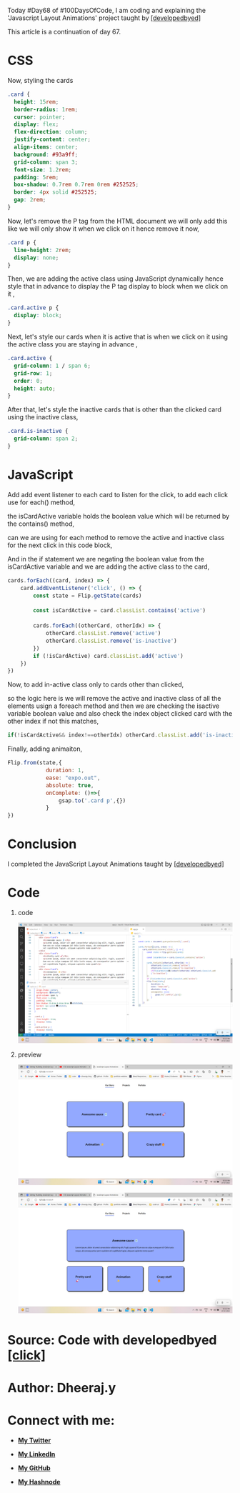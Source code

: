Today #Day68 of #100DaysOfCode, I am coding and explaining the 'Javascript Layout Animations' project taught by [\[developedbyed\]](https://www.youtube.com/@developedbyed)

This article is a continuation of day 67.

# CSS

Now, styling the cards

```css
.card {
  height: 15rem;
  border-radius: 1rem;
  cursor: pointer;
  display: flex;
  flex-direction: column;
  justify-content: center;
  align-items: center;
  background: #93a9ff;
  grid-column: span 3;
  font-size: 1.2rem;
  padding: 5rem;
  box-shadow: 0.7rem 0.7rem 0rem #252525;
  border: 4px solid #252525;
  gap: 2rem;
}
```

Now, let's remove the P tag from the HTML document we will only add this like we will only show it when we click on it hence remove it now,

```css
.card p {
  line-height: 2rem;
  display: none;
}
```

Then, we are adding the active class using JavaScript dynamically hence style that in advance to display the P tag display to block when we click on it ,

```css
.card.active p {
  display: block;
}
```

Next, let's style our cards when it is active that is when we click on it using the active class you are staying in advance ,

```css
.card.active {
  grid-column: 1 / span 6;
  grid-row: 1;
  order: 0;
  height: auto;
}
```

After that, let's style the inactive cards that is other than the clicked card using the inactive class,

```css
.card.is-inactive {
  grid-column: span 2;
}
```

# JavaScript

Add add event listener to each card to listen for the click, to add each click use for each() method,

the isCardActive variable holds the boolean value which will be returned by the contains() method,

can we are using for each method to remove the active and inactive class for the next click in this code block,

And in the if statement we are negating the boolean value from the isCardActive variable and we are adding the active class to the card,

```javascript
cards.forEach((card, index) => {
    card.addEventListener('click', () => {
        const state = Flip.getState(cards)

        const isCardActive = card.classList.contains('active')

        cards.forEach((otherCard, otherIdx) => {
            otherCard.classList.remove('active')
            otherCard.classList.remove('is-inactive')
        })
        if (!isCardActive) card.classList.add('active')
    })
})
```

Now, to add in-active class only to cards other than clicked,

so the logic here is we will remove the active and inactive class of all the elements usign a foreach method and then we are checking the isactive variable boolean value and also check the index object clicked card with the other index if not this matches,

```javascript
if(!isCardActive&& index!==otherIdx) otherCard.classList.add('is-inactive')
```

Finally, adding animaiton,

```javascript
Flip.from(state,{
            duration: 1,
            ease: "expo.out",
            absolute: true,
            onComplete: ()=>{
                gsap.to('.card p',{})
            }
})
```

# **Conclusion**

I completed the JavaScript Layout Animations taught by [\[developedbyed\]](https://www.youtube.com/@developedbyed)

# Code

1. code
    
    ![Alt text](1.%20day68%20code.png)
    
2. preview
    
    ![Alt text](2.%20day68%20preview.png)
    
    ![Alt text](3.%20day68%20preview%202.png)
    

# **Source: Code with developedbyed** [**\[click\]**](https://youtu.be/xB27AuRa5h4)

# Author: Dheeraj.y

# Connect with me:

* [**My Twitter**](https://twitter.com/yssdheeraj)
    
* [**My LinkedIn**](https://www.linkedin.com/in/dheerajy1/)
    
* [**My GitHub**](https://github.com/dheerajy1)
    
* [**My Hashnode**](https://dheerajy1.hashnode.dev/)